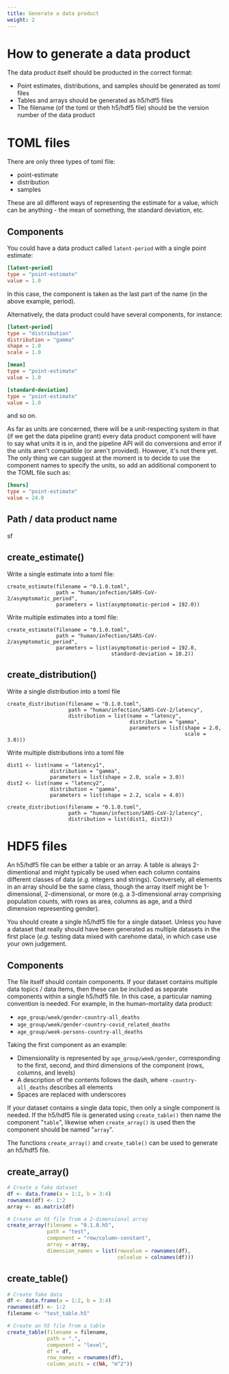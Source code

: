 ```yaml
---
title: Generate a data product
weight: 2
---
```


# How to generate a data product

The data product itself should be producted in the correct format:

* Point estimates, distributions, and samples should be generated as toml files
* Tables and arrays should be generated as h5/hdf5 files
* The filename (of the toml or theh h5/hdf5 file) should be the version number of the data product

# TOML files

There are only three types of toml file:

* point-estimate
* distribution
* samples

These are all different ways of representing the estimate for a value, which can be anything - the mean of something, the standard deviation, etc.

## Components

You could have a data product called `latent-period` with a single point estimate:

``` toml
[latent-period]
type = "point-estimate"
value = 1.0
```

In this case, the component is taken as the last part of the name (in the above example, period).

Alternatively, the data product could have several components, for instance:

``` toml
[latent-period]
type = "distribution"
distribution = "gamma"
shape = 1.0
scale = 1.0

[mean]
type = "point-estimate"
value = 1.0

[standard-deviation]
type = "point-estimate"
value = 1.0
```

and so on.

As far as units are concerned, there will be a unit-respecting system in that (if we get the data pipeline grant) every data product component will have to say what units it is in, and the pipeline API will do conversions and error if the units aren't compatible (or aren't provided). However, it's not there yet. The only thing we can suggest at the moment is to decide to use the component names to specify the units, so add an additional component to the TOML file such as:

``` toml
[hours]
type = "point-estimate"
value = 24.0
```

## Path / data product name

sf

## create_estimate()

Write a single estimate into a toml file:

``` 
create_estimate(filename = "0.1.0.toml",
                path = "human/infection/SARS-CoV-2/asymptomatic_period",
                parameters = list(asymptomatic-period = 192.0))
```

Write multiple estimates into a toml file:

```
create_estimate(filename = "0.1.0.toml",
                path = "human/infection/SARS-CoV-2/asymptomatic_period",
                parameters = list(asymptomatic-period = 192.0,
                                  standard-deviation = 10.2))
```

## create_distribution()

Write a single distribution into a toml file

```
create_distribution(filename = "0.1.0.toml",
                    path = "human/infection/SARS-CoV-2/latency",
                    distribution = list(name = "latency",
                                        distribution = "gamma",
                                        parameters = list(shape = 2.0,
                                                          scale = 3.0)))
```

Write multiple distributions into a toml file

```
dist1 <- list(name = "latency1",
              distribution = "gamma",
              parameters = list(shape = 2.0, scale = 3.0))
dist2 <- list(name = "latency2",
              distribution = "gamma",
              parameters = list(shape = 2.2, scale = 4.0))

create_distribution(filename = "0.1.0.toml",
                    path = "human/infection/SARS-CoV-2/latency",
                    distribution = list(dist1, dist2))
```

# HDF5 files

An h5/hdf5 file can be either a table or an array. A table is always 2-dimentional and might typically be used when each column contains different classes of data (*e.g.* integers and strings). Conversely, all elements in an array should be the same class, though the array itself might be 1-dimensional, 2-dimensional, or more (e.g. a 3-dimensional array comprising population counts, with rows as area, columns as age, and a third dimension representing gender).

You should create a single h5/hdf5 file for a single dataset. Unless you have a dataset that really should have been generated as multiple datasets in the first place (*e.g.* testing data mixed with carehome data), in which case use your own judgement.

## Components

The file itself should contain components. If your dataset contains multiple data topics / data items, then these can be included as separate components within a single h5/hdf5 file. In this case, a particular naming convention is needed. For example, in the human-mortality data product:

* `age_group/week/gender-country-all_deaths`
* `age_group/week/gender-country-covid_related_deaths`  
* `age_group/week-persons-country-all_deaths`

Taking the first component as an example:

* Dimensionality is represented by `age_group/week/gender`, corresponding to the first, second, and third dimensions of the component (rows, columns, and levels)
* A description of the contents follows the dash, where `-country-all_deaths` describes all elements
* Spaces are replaced with underscores

If your dataset contains a single data topic, then only a single component is needed. If the h5/hdf5 file is generated using `create_table()` then name the component "`table`", likewise when `create_array()` is used then the component should be named "`array`".

The functions `create_array()` and `create_table()` can be used to generate an h5/hdf5 file.

## create_array()

``` R
# Create a fake dataset
df <- data.frame(a = 1:2, b = 3:4)
rownames(df) <- 1:2
array <- as.matrix(df)

# Create an h5 file from a 2-dimensional array
create_array(filename = "0.1.0.h5",
             path = "test",
             component = "row/column-constant",
             array = array,
             dimension_names = list(rowvalue = rownames(df),
                                    colvalue = colnames(df)))
```

## create_table()

``` R
# Create fake data
df <- data.frame(a = 1:2, b = 3:4)
rownames(df) <- 1:2
filename <- "test_table.h5"

# Create an h5 file from a table
create_table(filename = filename,
             path = ".",
             component = "level",
             df = df,
             row_names = rownames(df),
             column_units = c(NA, "m^2"))
```

